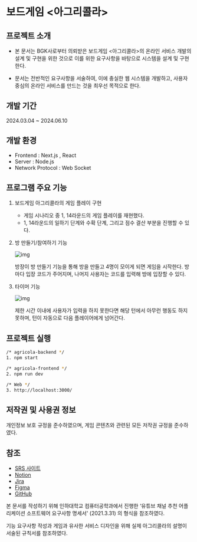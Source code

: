 # 보드게임 <아그리콜라>

## 프로젝트 소개

- 본 문서는 BGK사로부터 의뢰받은 보드게임 <아그리콜라>의 온라인 서비스 개발의 설계 및 구현을 위한 것으로 이를 위한 요구사항을 바탕으로 시스템을 설계 및 구현한다.

- 문서는 전반적인 요구사항을 서술하여, 이에 충실한 웹 시스템을 개발하고, 사용자 중심의 온라인 서비스를 만드는 것을 최우선 목적으로 한다.

## 개발 기간

2024.03.04 ~ 2024.06.10

## 개발 환경

- Frontend : Next.js , React
- Server : Node.js
- Network Protocol : Web Socket

## 프로그램 주요 기능

1. 보드게임 아그리콜라의 게임 플레이 구현

   - 게임 시나리오 중 1, 14라운드의 게임 플레이를 재현했다.
   - 1, 14라운드의 일하기 단계와 수확 단계, 그리고 점수 결산 부분을 진행할 수 있다.

2. 방 만들기/참여하기 기능

   ![img](https://srs-agricola.web.app/img/f_02g.27167e06.gif)

   방장이 방 만들기 기능을 통해 방을 만들고 4명이 모이게 되면 게임을 시작한다.
   방마다 입장 코드가 주어지며, 나머지 사용자는 코드를 입력해 방에 입장할 수 있다.

3. 타이머 기능

   ![img](https://srs-agricola.web.app/img/f_03g.664c5b2d.gif)

   제한 시간 이내에 사용자가 입력을 하지 못한다면 해당 턴에서 아무런 행동도 하지 못하며, 턴이 자동으로 다음 플레이어에게 넘어간다.

## 프로젝트 실행

```bash
/* agricola-backend */
1. npm start

/* agricola-frontend */
2. npm run dev

/* Web */
3. http://localhost:3000/
```

## 저작권 및 사용권 정보

개인정보 보호 규정을 준수하였으며, 게임 콘텐츠와 관련된 모든 저작권 규정을 준수하였다.

## 참조

- [SRS 사이트](https://srs-agricola.web.app/main/tech/a)
- [Notion](https://www.notion.so/yu00hun/SW-8d0b39ff18254d2d8d1695d02d5e4cf0)
- [Jira](https://cse-agricola.atlassian.net/jira/software/projects/AGR/boards/2/timeline)
- [Figma](https://www.figma.com/design/egOTtVTjdaKnXZaQZIpJgf/Agricola?node-id=156-2&t=y3xtCewndb282uND-0)
- [GitHub](https://github.com/agricola-farmers/agricola-frontend)

본 문서를 작성하기 위해 인하대학교 컴퓨터공학과에서 진행한 ‘유튜브 채널 추천 어플리케이션 소프트웨어 요구사항 명세서' (2021.3.31) 의 형식을 참조하였다.

기능 요구사항 작성과 게임과 유사한 서비스 디자인을 위해 실제 아그리콜라의 설명이 서술된 규칙서를 참조하였다.
